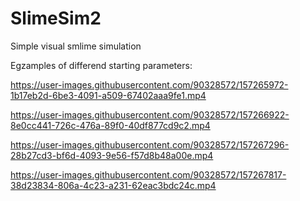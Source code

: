 # SlimeSim2
Simple visual smlime simulation

Egzamples of differend starting parameters:


https://user-images.githubusercontent.com/90328572/157265972-1b17eb2d-6be3-4091-a509-67402aaa9fe1.mp4



https://user-images.githubusercontent.com/90328572/157266922-8e0cc441-726c-476a-89f0-40df877cd9c2.mp4



https://user-images.githubusercontent.com/90328572/157267296-28b27cd3-bf6d-4093-9e56-f57d8b48a00e.mp4



https://user-images.githubusercontent.com/90328572/157267817-38d23834-806a-4c23-a231-62eac3bdc24c.mp4

